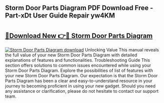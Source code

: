 ## Storm Door Parts Diagram PDF Download Free - Part-xDt User Guide Repair yw4KM

# <h2><a href="http://dflaj14.blite.top/?on=Storm+Door+Parts+Diagram">🔗Download New 👉🔴 Storm Door Parts Diagram</a></h2>

[![Storm Door Parts Diagram download](https://i.imgur.com/lujVjoI.png)](http://dflaj14.blite.top/?on=Storm+Door+Parts+Diagram)
Unlocking Value This manual reveals the full value of your new Storm Door Parts Diagram with detailed explanations of features and functionalities. Troubleshooting Guide This section offers solutions to common issues encountered while using your Storm Door Parts Diagram. Explore the possibilities of list of features with your new Storm Door Parts Diagram. Our expectation is that the Storm Door Parts Diagram has been a clear and easy-to-understand resource in your journey to becoming proficient in using your new gadget. Should you need any assistance or clarification, please do not hesitate to contact our support team.
